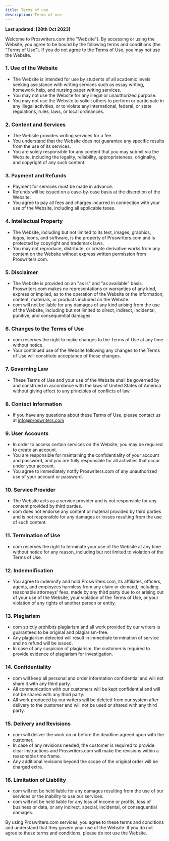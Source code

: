 ```yaml
---
title: Terms of use
description: Terms of use
---
```


**Last updated: [28th Oct 2023]**

Welcome to Proswriters.com (the "Website"). By accessing or using the Website, you agree to be bound by the following terms and conditions (the "Terms of Use"). If you do not agree to the Terms of Use, you may not use the Website.

### 1. Use of the Website

- The Website is intended for use by students of all academic levels seeking assistance with writing services such as essay writing, homework help, and nursing paper writing services.
- You may not use the Website for any illegal or unauthorized purpose.
- You may not use the Website to solicit others to perform or participate in any illegal activities, or to violate any international, federal, or state regulations, rules, laws, or local ordinances.

### 2. Content and Services

- The Website provides writing services for a fee.
- You understand that the Website does not guarantee any specific results from the use of its services.
- You are solely responsible for any content that you may submit via the Website, including the legality, reliability, appropriateness, originality, and copyright of any such content.

### 3. Payment and Refunds

- Payment for services must be made in advance.
- Refunds will be issued on a case-by-case basis at the discretion of the Website.
- You agree to pay all fees and charges incurred in connection with your use of the Website, including all applicable taxes.

### 4. Intellectual Property

- The Website, including but not limited to its text, images, graphics, logos, icons, and software, is the property of Proswriters.com and is protected by copyright and trademark laws.
- You may not reproduce, distribute, or create derivative works from any content on the Website without express written permission from Proswriters.com.

### 5. Disclaimer

- The Website is provided on an "as is" and "as available" basis. Proswriters.com makes no representations or warranties of any kind, express or implied, as to the operation of the Website or the information, content, materials, or products included on the Website.
- com will not be liable for any damages of any kind arising from the use of the Website, including but not limited to direct, indirect, incidental, punitive, and consequential damages.

### 6. Changes to the Terms of Use

- com reserves the right to make changes to the Terms of Use at any time without notice.
- Your continued use of the Website following any changes to the Terms of Use will constitute acceptance of those changes.

### 7. Governing Law

- These Terms of Use and your use of the Website shall be governed by and construed in accordance with the laws of United States of America without giving effect to any principles of conflicts of law.

### 8. Contact Information

- If you have any questions about these Terms of Use, please contact us at info@proswriters.com

### 9. User Accounts

- In order to access certain services on the Website, you may be required to create an account.
- You are responsible for maintaining the confidentiality of your account and password, and you are fully responsible for all activities that occur under your account.
- You agree to immediately notify Proswriters.com of any unauthorized use of your account or password.

### 10. Service Provider

- The Website acts as a service provider and is not responsible for any content provided by third parties.
- com does not endorse any content or material provided by third parties and is not responsible for any damages or losses resulting from the use of such content.

### 11. Termination of Use

- com reserves the right to terminate your use of the Website at any time without notice for any reason, including but not limited to violation of the Terms of Use.

### 12. Indemnification

- You agree to indemnify and hold Proswriters.com, its affiliates, officers, agents, and employees harmless from any claim or demand, including reasonable attorneys' fees, made by any third party due to or arising out of your use of the Website, your violation of the Terms of Use, or your violation of any rights of another person or entity.

### 13. Plagiarism

- com strictly prohibits plagiarism and all work provided by our writers is guaranteed to be original and plagiarism-free.
- Any plagiarism detected will result in immediate termination of service and no refund will be issued.
- In case of any suspicion of plagiarism, the customer is required to provide evidence of plagiarism for investigation.

### 14. Confidentiality

- com will keep all personal and order information confidential and will not share it with any third party.
- All communication with our customers will be kept confidential and will not be shared with any third party.
- All work produced by our writers will be deleted from our system after delivery to the customer and will not be used or shared with any third party.

### 15. Delivery and Revisions

- com will deliver the work on or before the deadline agreed upon with the customer.
- In case of any revisions needed, the customer is required to provide clear instructions and Proswriters.com will make the revisions within a reasonable time frame.
- Any additional revisions beyond the scope of the original order will be charged extra.

### 16. Limitation of Liability

- com will not be held liable for any damages resulting from the use of our services or the inability to use our services.
- com will not be held liable for any loss of income or profits, loss of business or data, or any indirect, special, incidental, or consequential damages.

By using Proswriters.com services, you agree to these terms and conditions and understand that they govern your use of the Website. If you do not agree to these terms and conditions, please do not use the Website.
